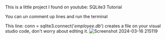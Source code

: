 This is a little project I found on youtube:
SQLite3 Tutorial

You can un comment up lines and run the terminal 


This line:
conn = sqlite3.connect('_employee.db_')
creates a file on your visual studio code, don't worry about editing it.
![Screenshot 2024-03-16 215119](https://github.com/devjclosterman/fictional-sniffle/assets/129931920/015475d3-e61c-4e5b-babd-71413a95549b)
